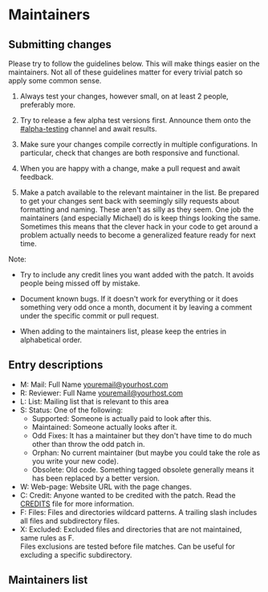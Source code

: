 <!-- SPDX-License-Identifier: MIT -->

# Maintainers

## Submitting changes

Please try to follow the guidelines below. This will make things easier on the maintainers.
Not all of these guidelines matter for every trivial patch so apply some common sense.

1.  Always test your changes, however small,
    on at least 2 people, preferably more.

2.  Try to release a few alpha test versions first.
    Announce them onto the [#alpha-testing](https://discord.gg/Hr36hVVV)
    channel and await results.

3.  Make sure your changes compile correctly in multiple configurations.
    In particular, check that changes are both responsive and functional.

4.  When you are happy with a change, make a pull request and await feedback.

5.  Make a patch available to the relevant maintainer in the list.
    Be prepared to get your changes sent back with seemingly silly requests
    about formatting and naming. These aren't as silly as they seem.
    One job the maintainers (and especially Michael) do is keep things looking the same.
    Sometimes this means that the clever hack in your code to get around a problem
    actually needs to become a generalized feature ready for next time.

Note:

-   Try to include any credit lines you want added with the patch.
    It avoids people being missed off by mistake.  

-   Document known bugs.
    If it doesn't work for everything or it does something very odd once a month,
    document it by leaving a comment under the specific commit or pull request.

-   When adding to the maintainers list, please keep the entries in alphabetical order.

## Entry descriptions

-   M: Mail: Full Name <youremail@yourhost.com>
-   R: Reviewer: Full Name <youremail@yourhost.com>
-   L: List: Mailing list that is relevant to this area
-   S: Status: One of the following:
    -   Supported: Someone is actually paid to look after this.
    -   Maintained: Someone actually looks after it.
    -   Odd Fixes: It has a maintainer but they don't have time
        to do much other than throw the odd patch in.
    -   Orphan: No current maintainer (but maybe you could take the role
        as you write your new code).
    -   Obsolete: Old code. Something tagged obsolete generally means
        it has been replaced by a better version.
-   W: Web-page: Website URL with the page changes.
-   C: Credit: Anyone wanted to be credited with the patch.
    Read the [CREDITS](https://github.com/CMihai99/fyndro/blob/main/CREDITS.md)
    file for more information.
-   F: Files: Files and directories wildcard patterns.
    A trailing slash includes all files and subdirectory files.
-   X: Excluded: Excluded files and directories
    that are not maintained, same rules as F.  
    Files exclusions are tested before file matches.
    Can be useful for excluding a specific subdirectory.

## Maintainers list